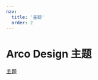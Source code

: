 ```yaml
---
nav:
  title: '主题'
  order: 2
---
```


# Arco Design 主题

[主题](https://arco.design/themes/design/8424/setting/base/Color?from=%2Fthemes%2F%3FcurrentPage%3D1%26keyword%3Ddtable%26onlyPublished%3Dfalse%26pageSize%3D9%26sortBy%3DstarCount%26tag%3Dall)
